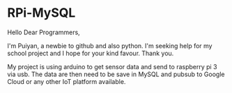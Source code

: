 # RPi-MySQL

Hello Dear Programmers,

I'm Puiyan, a newbie to github and also python. I'm seeking help for my school project and I hope for your kind favour. Thank you.

My project is using arduino to get sensor data and send to raspberry pi 3 via usb. The data are then need to be save in MySQL and pubsub to Google Cloud or any other IoT platform available.
